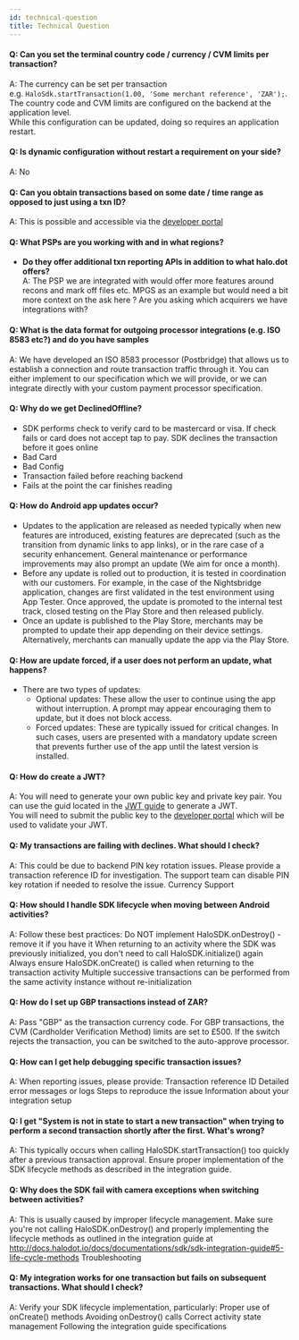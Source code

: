 ```yaml
---
id: technical-question
title: Technical Question
---
```


#### Q: Can you set the terminal country code / currency / CVM limits per transaction?
A: The currency can be set per transaction
    <br/>e.g. `HaloSdk.startTransaction(1.00, 'Some merchant reference', 'ZAR');`. <br/>
    The country code and CVM limits are configured on the backend at the application level. <br/>
    While this configuration can be updated, doing so requires an application restart.

#### Q: Is dynamic configuration without restart a requirement on your side?
A: No

#### Q: Can you obtain transactions based on some date / time range as opposed to just using a txn ID?
A: This is possible and accessible via the <a href="https://halo.merchantportal.dev.haloplus.io/" target="_blank">developer portal</a>

#### Q: What PSPs are you working with and in what regions?
* **Do they offer additional txn reporting APIs in addition to what halo.dot offers?**<br/>
A: The PSP we are integrated with would offer more features around recons and mark off files etc. MPGS as an example but would need a bit more context on the ask here ? Are you asking which acquirers we have integrations with?

#### Q: What is the data format for outgoing processor integrations (e.g. ISO 8583 etc?) and do you have samples
A: We have developed an ISO 8583 processor (Postbridge) that allows us to establish a connection and route transaction traffic through it. You can either implement to our specification which we will provide, or we can integrate directly with your custom payment processor specification.

#### Q: Why do we get DeclinedOffline?
  - SDK performs check to verify card to be mastercard or visa. If check fails or card does not accept tap to pay. SDK declines the transaction before it goes online
  - Bad Card
  - Bad Config
  - Transaction failed before reaching backend
  - Fails at the point the car finishes reading

#### Q: How do Android app updates occur?
  - Updates to the application are released as needed typically when new features are introduced, existing features are deprecated (such as the transition from dynamic links to app links), or in the rare case of a security enhancement. General maintenance or performance improvements may also prompt an update (We aim for once a month).
  - Before any update is rolled out to production, it is tested in coordination with our customers. For example, in the case of the Nightsbridge application, changes are first validated in the test environment using App Tester. Once approved, the update is promoted to the internal test track, closed testing on the Play Store and then released publicly.
  - Once an update is published to the Play Store, merchants may be prompted to update their app depending on their device settings. Alternatively, merchants can manually update the app via the Play Store.

#### Q: How are update forced, if a user does not perform an update, what happens?
  - There are two types of updates:
    - Optional updates: These allow the user to continue using the app without interruption. A prompt may appear encouraging them to update, but it does not block access.
    - Forced updates: These are typically issued for critical changes. In such cases, users are presented with a mandatory update screen that prevents further use of the app until the latest version is installed.

#### Q: How do create a JWT?
A: You will need to generate your own public key and private key pair. You can use the guid located in the [JWT guide](/docs/documentations/sdk/jwt) to generate a JWT.<br/>
You will need to submit the public key to the <a href="https://go.developerportal.qa.haloplus.io/" target="_blank">developer portal</a> which will be used to validate your JWT.
#### Q: My transactions are failing with declines. What should I check?
A: This could be due to backend PIN key rotation issues. Please provide a transaction reference ID for investigation. The support team can disable PIN key rotation if needed to resolve the issue.
Currency Support

#### Q: How should I handle SDK lifecycle when moving between Android activities?
A: Follow these best practices:
Do NOT implement HaloSDK.onDestroy() - remove it if you have it
When returning to an activity where the SDK was previously initialized, you don't need to call HaloSDK.initialize() again
Always ensure HaloSDK.onCreate() is called when returning to the transaction activity
Multiple successive transactions can be performed from the same activity instance without re-initialization
#### Q: How do I set up GBP transactions instead of ZAR?
A: Pass "GBP" as the transaction currency code. For GBP transactions, the CVM (Cardholder Verification Method) limits are set to £500. If the switch rejects the transaction, you can be switched to the auto-approve processor.
#### Q: How can I get help debugging specific transaction issues?
A: When reporting issues, please provide:
Transaction reference ID
Detailed error messages or logs
Steps to reproduce the issue
Information about your integration setup
#### Q: I get "System is not in state to start a new transaction" when trying to perform a second transaction shortly after the first. What's wrong?
A: This typically occurs when calling HaloSDK.startTransaction() too quickly after a previous transaction approval. Ensure proper implementation of the SDK lifecycle methods as described in the integration guide.
#### Q: Why does the SDK fail with camera exceptions when switching between activities?
A: This is usually caused by improper lifecycle management. Make sure you're not calling HaloSDK.onDestroy() and properly implementing the lifecycle methods as outlined in the integration guide at http://docs.halodot.io/docs/documentations/sdk/sdk-integration-guide#5-life-cycle-methods
Troubleshooting
#### Q: My integration works for one transaction but fails on subsequent transactions. What should I check?
A: Verify your SDK lifecycle implementation, particularly:
Proper use of onCreate() methods
Avoiding onDestroy() calls
Correct activity state management
Following the integration guide specifications